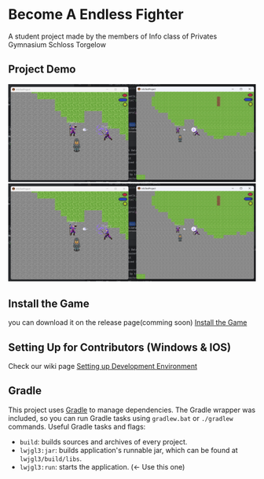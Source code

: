 # Become A Endless Fighter

A student project made by the members of Info class of Privates Gymnasium Schloss Torgelow
## Project Demo
![img.png](assets/img/img.png)![img.png](assets/img/img.png)

## Install the Game
you can download it on the release page(comming soon)
[Install the Game](https://github.com/TheCyberWeaver/InfoTestProject/wiki/Install-the-Game)

## Setting Up for Contributors (Windows & IOS)
Check our wiki page
[Setting up Development Environment](https://github.com/TheCyberWeaver/InfoTestProject/wiki/Setting-Up-Development-Environment)


## Gradle
This project uses [Gradle](https://gradle.org/) to manage dependencies.
The Gradle wrapper was included, so you can run Gradle tasks using `gradlew.bat` or `./gradlew` commands.
Useful Gradle tasks and flags:

- `build`: builds sources and archives of every project.
- `lwjgl3:jar`: builds application's runnable jar, which can be found at `lwjgl3/build/libs`.
- `lwjgl3:run`: starts the application. (<- Use this one)
